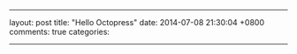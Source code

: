 
---
layout: post
title: "Hello Octopress"
date: 2014-07-08 21:30:04 +0800
comments: true
categories: 

---

